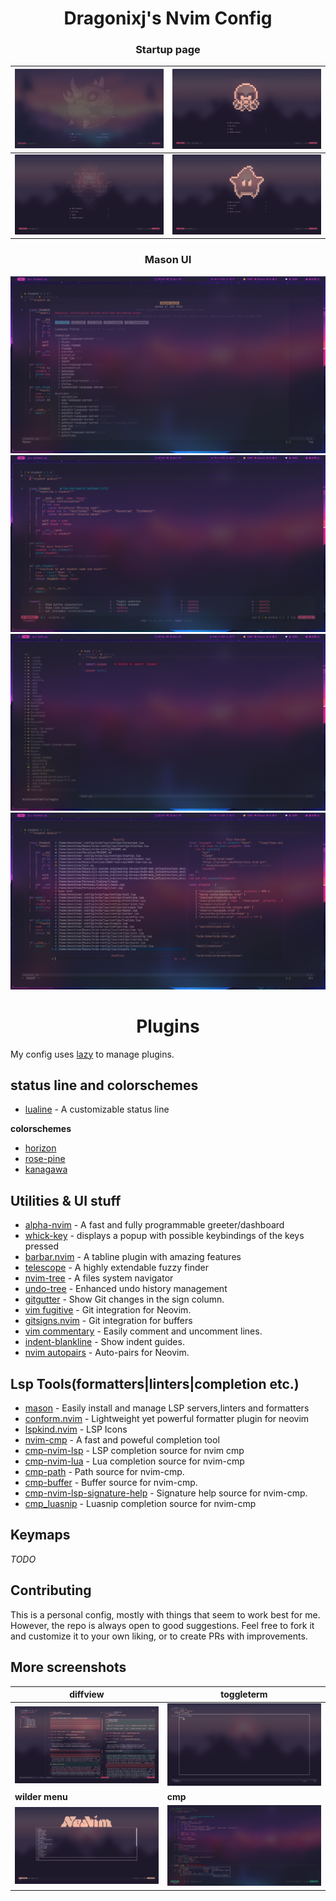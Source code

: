 <h1 align=center>
    Dragonixj's Nvim Config
</h1>

<h3 align=center>
    Startup page
</h3>

| <img alt='startup page 1' src='./Images/startup1.png'>| <img alt='startup page 2' src='./Images/startup2.png'>|
|----------------------------------------------------|------|
|<img alt='startup page 3' src='./Images/startup3.png'>| <img alt='startup page 4' src='./Images/startup4.png'> |

<h3 align=center>
    Mason UI
</h3>
<img alt='mason page' src='./Images/mason.png'>

<img alt='whickkey' src='./Images/whichkey.png'>

<img alt='tree' src = './Images/tree.png'>

<img alt='telescope' src='./Images/telescope.png'>

<h1 align='center'>
    Plugins
</h1>

My config uses [lazy](https://github.com/folke/lazy.nvim) to manage plugins.

## status line and colorschemes

- [lualine](https://github.com/catppuccin/nvim) - A customizable status line

**colorschemes**

- [horizon](https://github.com/akinsho/horizon.nvim)
- [rose-pine](https://github.com/rose-pine/neovim)
- [kanagawa](https://github.com/rebelot/kanagawa.nvim)

## Utilities & UI stuff


- [alpha-nvim](https://github.com/goolord/alpha-nvim) - A fast and fully programmable greeter/dashboard
- [whick-key](https://github.com/folke/which-key.nvim)  - displays a popup with possible keybindings of the keys pressed
- [barbar.nvim](https://github.com/romgrk/barbar.nvim) - A tabline plugin with amazing features
- [telescope](https://github.com/nvim-telescope/telescope.nvim) - A highly extendable fuzzy finder
- [nvim-tree](https://github.com/nvim-tree/nvim-tree.lua) - A files system navigator
- [undo-tree](https://github.com/mbbill/undotree) - Enhanced undo history management
- [gitgutter](https://github.com/airblade/vim-gitgutter) - Show Git changes in the sign column.
- [vim fugitive](https://github.com/tpope/vim-fugitive) - Git integration for Neovim.
- [gitsigns.nvim](https://github.com/lewis6991/gitsigns.nvim) - Git integration for buffers
- [vim commentary](https://github.com/tpope/vim-commentary) - Easily comment and uncomment lines.
- [indent-blankline](https://github.com/lukas-reineke/indent-blankline.nvim) - Show indent guides.
- [nvim autopairs](https://github.com/windwp/nvim-autopairs) - Auto-pairs for Neovim.

## Lsp Tools(formatters|linters|completion etc.)

- [mason](https://github.com/williamboman/mason.nvim) - Easily install and manage LSP servers,linters and formatters
- [conform.nvim](https://github.com/stevearc/conform.nvim) - Lightweight yet powerful formatter plugin for neovim
- [lspkind.nvim](https://github.com/onsails/lspkind.nvim) - LSP Icons
- [nvim-cmp](https://github/com/hrsh7th/nvim-cmp) - A fast and poweful completion tool
- [cmp-nvim-lsp](https://github.com/hrsh7th/cmp-nvim-lsp) - LSP completion source for nvim cmp
- [cmp-nvim-lua](https://github.com/hrsh7th/cmp-nvim-lua) - Lua completion source for nvim-cmp
- [cmp-path](https://github.com/hrsh7th/cmp-path) - Path source for nvim-cmp.
- [cmp-buffer](https://github.com/hrsh7th/cmp-buffer) - Buffer source for nvim-cmp.
- [cmp-nvim-lsp-signature-help](https://github.com/hrsh7th/cmp-nvim-lsp-signature-help) - Signature help source for nvim-cmp.
- [cmp_luasnip](https://github.com/saadparwaiz1/cmp_luasnip) - Luasnip completion source for nvim-cmp

## Keymaps

*TODO*

## Contributing

This is a personal config, mostly with things that seem to work best for me. However, the repo is always open to good suggestions.
Feel free to fork it and customize it to your own liking, or to create PRs with improvements.

## More screenshots

| diffview       |       toggleterm|
|--------------- | --------------- |
| <img alt='diffview' src='./Images/diffview.png'> | <img alt='toggleterm' src='./Images/toggleterm.png'>   |
| **wilder menu**    |     **cmp**        |
| <img alt='wilder menu' src='./Images/wilder.png'>   | <img alt='cmp' src='./Images/cmp.png'>   |

